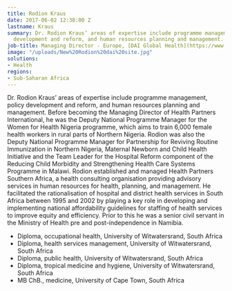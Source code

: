 ```yaml
---
title: Rodion Kraus
date: 2017-06-02 12:38:00 Z
lastname: Kraus
summary: Dr. Rodion Kraus’ areas of expertise include programme management, policy
  development and reform, and human resources planning and management.
job-title: Managing Director - Europe, [DAI Global Health](https://www.dai.com/news/dai-acquires-hpi-group-adds-expertise-in-global-health-womens-empowerment)
image: "/uploads/New%20Rodion%20dai%20site.jpg"
solutions:
- Health
regions:
- Sub-Saharan Africa
---
```


Dr. Rodion Kraus’ areas of expertise include programme management, policy development and reform, and human resources planning and management. Before becoming the Managing Director of Health Partners International, he was the Deputy National Programme Manager for the Women for Health Nigeria programme, which aims to train 6,000 female health workers in rural parts of Northern Nigeria. Rodion was also the Deputy National Programme Manager for Partnership for Reviving Routine Immunization in Northern Nigeria, Maternal Newborn and Child Health Initiative and the Team Leader for the Hospital Reform component of the Reducing Child Morbidity and Strengthening Health Care Systems Programme in Malawi. Rodion established and managed Health Partners Southern Africa, a health consulting organisation providing advisory services in human resources for health, planning, and management. He facilitated the rationalisation of hospital and district health services in South Africa between 1995 and 2002 by playing a key role in developing and implementing national affordability guidelines for staffing of health services to improve equity and efficiency. Prior to this he was a senior civil servant in the Ministry of Health pre and post-independence in Namibia.

* Diploma, occupational health, University of Witwatersrand, South Africa 
* Diploma, health services management, University of Witwatersrand, South Africa
* Diploma, public health, University of Witwatersrand, South Africa
* Diploma, tropical medicine and hygiene, University of Witwatersrand, South Africa
* MB ChB., medicine, University of Cape Town, South Africa